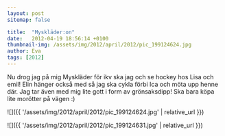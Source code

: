 ```yaml
---
layout: post
sitemap: false

title:  "Myskläder:on"
date:   2012-04-19 18:56:14 +0100
thumbnail-img: /assets/img/2012/april/2012/pic_199124624.jpg
author: Eva
tags: [2012]
---
```


Nu drog jag på mig Myskläder för ikv ska jag och se hockey hos Lisa och emil! Elin hänger också med så jag ska cykla förbi Ica och möta upp henne där. Jag tar även med mig lite gott i form av grönsaksdipp! Ska bara köpa lite morötter på vägen :)

![]({{ '/assets/img/2012/april/2012/pic_199124624.jpg'  | relative_url }})

![]({{ '/assets/img/2012/april/2012/pic_199124631.jpg'  | relative_url }})

